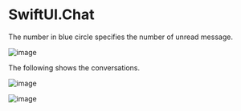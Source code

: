 # SwiftUI.Chat

The number in blue circle specifies the number of unread message.

![image](https://user-images.githubusercontent.com/15805568/145338467-6a73ffb0-3b3e-4cba-be62-eea1cf170a8d.png)

The following shows the conversations.

![image](https://user-images.githubusercontent.com/15805568/145338966-afe0f59e-f550-4262-9d5f-b313bcb56fb2.png)


![image](https://user-images.githubusercontent.com/15805568/145339663-1c958d70-980a-4374-beae-e8f02c562a14.png)

